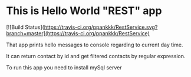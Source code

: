 This is Hello World "REST" app
===========================
[![Build Status](https://travis-ci.org/ppankkk/RestService.svg?branch=master](https://travis-ci.org/ppankkk/RestService)

That app prints hello messages to console regarding to current day time.

It can return contact by id and get filtered contacts by regular expression.

To run this app you need to install mySql server